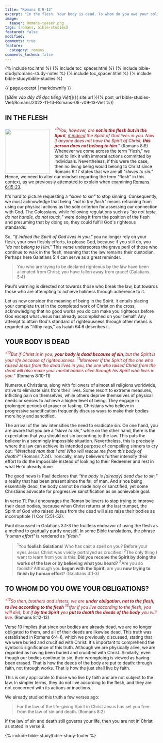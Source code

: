 ```yaml
---
title: "Romans 8:9-13"
excerpt: "In the flesh. Your body is dead. To whom do you owe your obligations?"
image:
  teaser: Romans-teaser.png
tags: [romans, bible-studies]
featured: false
modified:
comments: true
feature:
  category: romans
comments_locked: false
---
```


{% include toc.html %}
{% include toc_spacer.html %}
{% include bible-study/romans-study-notes %}
{% include toc_spacer.html %}
{% include bible-study/bible-studies %}

{{ page.excerpt | markdownify }}

[(<em>Bấm vào đây để đọc tiếng Việt</em>)]({{ site.url }}{% post_url bible-studies-Viet/Romans/2022-11-13-Romans-08-v09-13-Viet %})

## IN THE FLESH
<div>
<p>
<img alt src="http://vacsf.org/assets/images/Romans-teaser.png" style="border: 0px none; margin: 7px 15px 0px 0px; max-width: 100%; height: 148px; padding: 0px; float: left;">
    <span style="color: rgb(159, 29, 33);"><i>"<sup>9</sup>You, however, are <strong>not in the flesh but in the Spirit</strong>, <u>if indeed</u> the Spirit of God lives in you. Now if anyone does not have the Spirit of Christ, <strong>this person does not belong to him</strong>."</i></span> (Romans 8:9)<br />Whenever we come across the term "flesh," we tend to link it with immoral actions committed by individuals. Nevertheless, if this were the case, then no living being would belong to Christ since Romans 6:17 states that we are all <i>"slaves to sin."</i> Hence, we need to alter our mindset regarding the term "flesh" in this context, as we previously attempted to explain when examining <a href="https://vacsf.org/romans/Romans-06-v15-23/" target="__blank">Romans 6:15-23</a>.</p>
</div>

It's hard to picture requesting a *"slave to sin"* to stop sinning. Consequently, we must acknowledge that being *"not in the flesh"* means refraining from using our physical actions as the sole criterion for assessing our connection with God. The Colossians, while following regulations such as *"do not taste, do not handle, do not touch,"* were doing it from the position of the flesh and presuming that by doing so, they could fulfill God's righteous standards.

So, *"if indeed the Spirit of God lives in you,"* you no longer rely on your flesh, your own fleshly efforts, to please God, because if you still do, you *"do not belong to Him."* This verse underscores the grave peril of those who continue to walk in the flesh, meaning that the law remains their custodian. Perhaps here Galatians 5:4 can serve as a great reminder.

> You who are trying to be declared righteous by the law have been alienated from Christ; you have fallen away from grace! (Galatians 5:4)

Paul's warning is directed not towards those who break the law, but towards those who are attempting to achieve holiness through adherence to it.

Let us now consider the meaning of being in the Spirit. It entails placing your complete trust in the completed work of Christ on the cross, acknowledging that no good works you do can make you righteous before God except what Jesus has already accomplished on your behalf. Any attempt to attain God's standard of righteousness through other means is regarded as "filthy rags," as Isaiah 64:6 describes it.

## YOUR BODY IS DEAD

<span style="color: rgb(159, 29, 33);">
<i>"<sup>10</sup>But if Christ is in you, <strong>your body is dead because of sin</strong>, but the Spirit is your life because of righteousness. <sup>11</sup>Moreover if the Spirit of the one who raised Jesus from the dead lives in you, the one who raised Christ from the dead will also make your mortal bodies alive through his Spirit who lives in you."</i></span> (Romans 8:10-11)

Numerous Christians, along with followers of almost all religions worldwide, strive to eliminate sins from their lives. Some resort to extreme measures, inflicting pain on themselves, while others deprive themselves of physical needs or senses to achieve a higher level of being. They engage in prolonged periods of prayer or fasting. Christians who believe in progressive sanctification frequently discuss ways to make their bodies more holy and sanctified.

The arrival of the law intensifies the need to eradicate sin. On one hand, you are aware that you are a *"slave to sin,"* while on the other hand, there is the expectation that you should not sin according to the law. This puts the believer in a seemingly impossible situation. Nevertheless, this is precisely where the law can achieve its intended purpose of compelling sinners to cry out: *"Wretched man that I am! Who will rescue me from this body of death?"* (Romans 7:24). Ironically, many believers further intensify their effort to do the impossible instead of looking to their Redeemer and rest in what He'd already done.

The good news is Paul declares that *"the body is [already] dead due to sin,"* a reality that has been present since the fall of man. And since being essentially dead, the body cannot be made holy or sanctified, yet some Christians advocate for progressive sanctification as an achievable goal.

In verse 11, Paul encourages the Roman believers to stop trying to improve their dead bodies, because when Christ returns at the last trumpet, the Spirit of God who raised Jesus from the dead will also raise their bodies as incorruptible (1 Cor 15:51-52).

Paul discussed in Galatians 3:1-3 the fruitless endeavor of using the flesh as a method to gradually purify oneself. In some Bible translations, the phrase *"human effort"* is rendered as *"flesh."*

> <sup>1</sup>You <strong>foolish Galatians</strong>! Who has cast a spell on you? Before your eyes Jesus Christ was vividly portrayed as crucified!  <sup>2</sup>The only thing I want to learn from you is this: <strong>Did you receive the Spirit by doing the works of the law or by believing what you heard?</strong>  <sup>3</sup>Are you so foolish? Although you <strong>began with the Spirit</strong>, are you <strong>now trying to finish by human effort</strong>? (Galatians 3:1-3)

## TO WHOM DO YOU OWE YOUR OBLIGATIONS?

<span style="color: rgb(159, 29, 33);">
<i>"<sup>12</sup>So then, brothers and sisters, we are <strong>under obligation, not to the flesh, to live according to the flesh</strong> <sup>13</sup>(for if you live according to the flesh, you will die), but if <strong>by the Spirit</strong> you <strong>put to death the deeds of the body</strong> you will live.</i></span> (Romans 8:12-13)

Verse 10 implies that since our bodies are already dead, we are no longer obligated to them, and all of their deeds are likewise dead. This truth was established in Romans 6:4-6, which we previously discussed, stating that we were buried and crucified with Christ. It's important to comprehend the symbolic significance of this truth. Although we are physically alive, we are regarded as having been buried and crucified with Christ. Similarly, even though our bodies continue to sin, their wrongdoing is viewed as having been erased. That is how the deeds of the body are put to death: through faith, not through works. That is how the just shall live by faith.

This is only applicable to those who live by faith and are not subject to the law. In simpler terms, they do not live according to the flesh, and they are not concerned with its actions or inactions.

We already studied this truth a few verses ago:

> For the law of the life-giving Spirit in Christ Jesus has set you free from the law of sin and death. (Romans 8:2)

If the law of sin and death still governs your life, then you are not in Christ as stated in verse 9.


{% include bible-study/bible-study-footer %}

